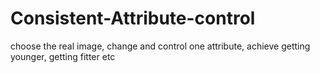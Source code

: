 # Consistent-Attribute-control
choose the real image, change and control one attribute, achieve getting younger, getting fitter etc

